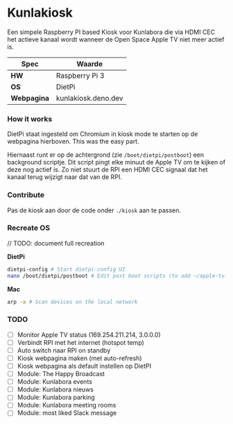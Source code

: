 # Kunlakiosk

Een simpele Raspberry PI based Kiosk voor Kunlabora die via HDMI CEC het actieve kanaal wordt wanneer de Open Space Apple TV niet meer actief is.

| Spec | Waarde         |
|------|----------------|
| **HW**   | Raspberry Pi 3 |
| **OS**   | DietPi         |
| **Webpagina** | kunlakiosk.deno.dev |

### How it works
DietPi staat ingesteld om Chromium in kiosk mode te starten op de webpagina hierboven. This was the easy part.

Hiernaast runt er op de achtergrond (zie `/boot/dietpi/postboot`) een background scriptje. Dit script pingt elke minuut de Apple TV om te kijken of deze nog actief is. Zo niet stuurt de RPI een HDMI CEC signaal dat het kanaal terug wijzigt naar dat van de RPI.

### Contribute
Pas de kiosk aan door de code onder `./kiosk` aan te passen.

### Recreate OS
// TODO: document full recreation 

**DietPi**
```bash
dietpi-config # Start dietpi-config UI
nano /boot/dietpi/postboot # Edit post boot scripts (to add ~/apple-tv-poller.sh)
```
**Mac**
```bash
arp -a # Scan devices on the local network
```

### TODO
- [ ] Monitor Apple TV status (169.254.211.214, 3.0.0.0)
- [ ] Verbindt RPI met het internet (hotspot temp)
- [ ] Auto switch naar RPI on standby
- [ ] Kiosk webpagina maken (met auto-refresh)
- [ ] Kiosk webpagina als default instellen op DietPI
- [ ] Module: The Happy Broadcast
- [ ] Module: Kunlabora events
- [ ] Module: Kunlabora nieuws
- [ ] Module: Kunlabora parking
- [ ] Module: Kunlabora meeting rooms
- [ ] Module: most liked Slack message
